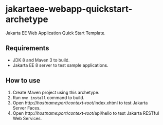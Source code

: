 # jakartaee-webapp-quickstart-archetype
Jakarta EE Web Application Quick Start Template.

## Requirements

* JDK 8 and Maven 3 to build.
* Jakarta EE 8 server to test sample applications.

## How to use

1. Create Maven project using this archetype.
2. Run `mvn install` command to build.
3. Open http://*hostname*:*port*/*context-root*/index.xhtml to test Jakarta Server Faces.
4. Open http://*hostname*:*port*/*context-root*/api/hello to test Jakarta RESTful Web Services.
